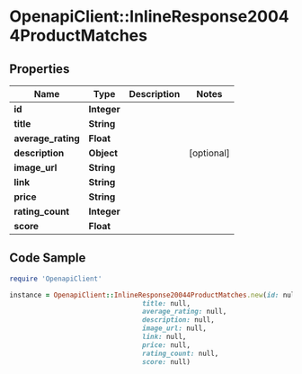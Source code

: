 # OpenapiClient::InlineResponse20044ProductMatches

## Properties

Name | Type | Description | Notes
------------ | ------------- | ------------- | -------------
**id** | **Integer** |  | 
**title** | **String** |  | 
**average_rating** | **Float** |  | 
**description** | **Object** |  | [optional] 
**image_url** | **String** |  | 
**link** | **String** |  | 
**price** | **String** |  | 
**rating_count** | **Integer** |  | 
**score** | **Float** |  | 

## Code Sample

```ruby
require 'OpenapiClient'

instance = OpenapiClient::InlineResponse20044ProductMatches.new(id: null,
                                 title: null,
                                 average_rating: null,
                                 description: null,
                                 image_url: null,
                                 link: null,
                                 price: null,
                                 rating_count: null,
                                 score: null)
```


